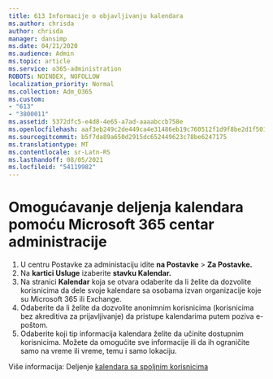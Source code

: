 ```yaml
---
title: 613 Informacije o objavljivanju kalendara
ms.author: chrisda
author: chrisda
manager: dansimp
ms.date: 04/21/2020
ms.audience: Admin
ms.topic: article
ms.service: o365-administration
ROBOTS: NOINDEX, NOFOLLOW
localization_priority: Normal
ms.collection: Adm_O365
ms.custom:
- "613"
- "3800011"
ms.assetid: 5372dfc5-e4d8-4e65-a7ad-aaaabccb758e
ms.openlocfilehash: aaf3eb249c2de449ca4e31486eb19c760512f1d9f8be2d1f501e7cdf54de62ed
ms.sourcegitcommit: b5f7da89a650d2915dc652449623c78be6247175
ms.translationtype: MT
ms.contentlocale: sr-Latn-RS
ms.lasthandoff: 08/05/2021
ms.locfileid: "54119982"
---
```

# <a name="enable-calendar-sharing-using-the-microsoft-365-admin-center"></a>Omogućavanje deljenja kalendara pomoću Microsoft 365 centar administracije

1. U centru Postavke za administaciju idite **na Postavke**   >   **Za Postavke.**
2. Na **kartici Usluge** izaberite **stavku Kalendar.**
3. Na stranici **Kalendar** koja se otvara odaberite da li želite da dozvolite korisnicima da dele svoje kalendare sa osobama izvan organizacije koje su Microsoft 365 ili Exchange.
4. Odaberite da li želite da dozvolite anonimnim korisnicima (korisnicima bez akreditiva za prijavljivanje) da pristupe kalendarima putem poziva e-poštom.
5. Odaberite koji tip informacija kalendara želite da učinite dostupnim korisnicima. Možete da omogućite sve informacije ili da ih ograničite samo na vreme ili vreme, temu i samo lokaciju.

Više informacija: Deljenje [kalendara sa spoljnim korisnicima](https://docs.microsoft.com/microsoft-365/admin/manage/share-calendars-with-external-users)
